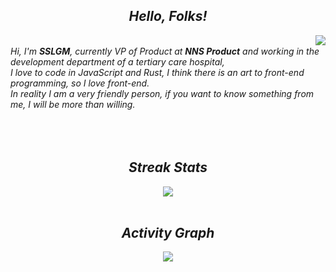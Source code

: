 <h2 align='center'> <i>Hello, Folks!</h2>  

<img align="right" src="https://github-readme-stats.vercel.app/api?username=sslgm&show_icons=true&theme=vue" wight="400" />
<br/>
Hi, I'm <strong>SSLGM</strong>, currently VP of Product at <strong>NNS Product</strong> and working in the development department of a tertiary care hospital, 
<br/>
I love to code in JavaScript and Rust, I think there is an art to front-end programming, so I love front-end.
<br/>
In reality I am a very friendly person, if you want to know something from me, I will be more than willing.  
<br/>
<br/>
<br/>
<br/>
   
<h2 align='center'> <i>Streak Stats</h2>  
<div align="center" href="https://github.com/sslgm">
  <img src="https://github-readme-streak-stats.herokuapp.com/?user=sslgm&theme=tokyonight_duo" />
</div>
</br>
<h2 align='center'> <i>Activity Graph</h2>  
<div align="center" href="https://github.com/sslgm">
  <img align="center" src="https://activity-graph.herokuapp.com/graph?username=sslgm&theme=minimal">
</div>
